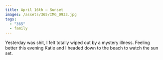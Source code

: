 ```yaml
---
title: April 16th — Sunset
images: /assets/365/IMG_0933.jpg
tags:
  - "365"
  - family
---
```

Yesterday was shit, I felt totally wiped out by a mystery illness. Feeling better this evening Katie and I headed down to the beach to watch the sun set.